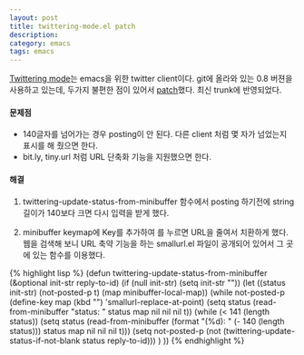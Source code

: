```yaml
---
layout: post
title: twittering-mode.el patch
description: 
category: emacs
tags: emacs
---
```


[Twittering mode](http://www.emacswiki.org/emacs/TwitteringMode)는 emacs을 위한 twitter
client이다. git에 올라와 있는 0.8 버젼을 사용하고 있는데, 두가지 불편한 점이 있어서
[patch](http://github.com/jmjeong/twittering-mode)했다. 최신 trunk에 반영되었다.

#### 문제점

- 140글자를 넘어가는 경우 posting이 안 된다. 다른 client 처럼 몇 자가 넘었는지 표시를 해 줬으면 한다.
- bit.ly, tiny.url 처럼 URL 단축화 기능을 지원했으면 한다.

#### 해결

1. twittering-update-status-from-minibuffer 함수에서 posting 하기전에 string 길이가 140보다 크면 다시 입력을 받게 했다.

2. minibuffer keymap에 Key를 추가하여 <F4>를 누르면 URL을 줄여서 치환하게 했다. 웹을 검색해 보니 URL
축약 기능을 하는 smallurl.el 파일이 공개되어 있어서 그 곳에 있는 함수를 이용했다.

{% highlight lisp %}
(defun twittering-update-status-from-minibuffer (&optional init-str
                                                           reply-to-id)
  (if (null init-str) (setq init-str ""))
  (let ((status init-str) (not-posted-p t) (map minibuffer-local-map))
    (while not-posted-p
      (define-key map (kbd "<f4>") 'smallurl-replace-at-point)
      (setq status (read-from-minibuffer "status: " status map nil nil nil t))
      (while (< 141 (length status))
        (setq status (read-from-minibuffer (format "(%d): "
                                                   (- 140 (length status)))
                                           status map nil nil nil t)))
      (setq not-posted-p
            (not (twittering-update-status-if-not-blank status reply-to-id)))
      )
    ))
{% endhighlight %}
